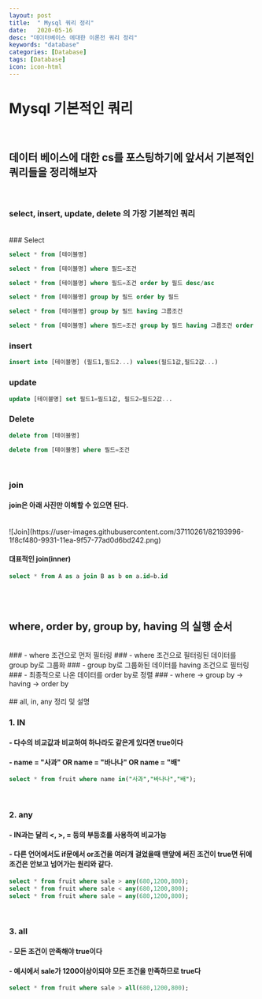 ```yaml
---
layout: post
title:  " Mysql 쿼리 정리"
date:   2020-05-16
desc: "데이터베이스 에대한 이론전 쿼리 정리"
keywords: "database"
categories: [Database]
tags: [Database]
icon: icon-html
---
```


Mysql 기본적인 쿼리
===

<br/>

## 데이터 베이스에 대한 cs를 포스팅하기에 앞서서 기본적인 쿼리들을 정리해보자

<br/>

### select, insert, update, delete 의 가장 기본적인 쿼리

<br/>
### Select

``` sql 
select * from [테이블명]

select * from [테이블명] where 필드=조건

select * from [테이블명] where 필드=조건 order by 필드 desc/asc 

select * from [테이블명] group by 필드 order by 필드 

select * from [테이블명] group by 필드 having 그룹조건

select * from [테이블명] where 필드=조건 group by 필드 having 그룹조건 order by 필드 desc/asc
```
### insert

``` sql 
insert into [테이블명] (필드1,필드2...) values(필드1값,필드2값...)

```
### update

``` sql 
update [테이블명] set 필드1=필드1값, 필드2=필드2값...

```
### Delete

``` sql 
delete from [테이블명]

delete from [테이블명] where 필드=조건
```

<br/>

### join
#### join은 아래 사진만 이해할 수 있으면 된다.
<br/>
![Join](https://user-images.githubusercontent.com/37110261/82193996-1f8cf480-9931-11ea-9f57-77ad0d6bd242.png)
<br/>

#### 대표적인 join(inner)

``` sql
select * from A as a join B as b on a.id=b.id
```
<br/>
<br/>


## where, order by, group by, having 의 실행 순서
<br/>
### - where 조건으로 먼저 필터링 
### - where 조건으로 필터링된 데이터를 group by로 그룹화 
### - group by로 그룹화된 데이터를 having 조건으로 필터링
### - 최종적으로 나온 데이터를 order by로 정렬 
### - where -> group by -> having -> order by 

<br/>
<br/>
## all, in, any 정리 및 설명


### 1. IN
#### - 다수의 비교값과 비교하여 하나라도 같은게 있다면 true이다
#### - name = "사과" OR name = "바나나" OR name = "배"
``` sql
select * from fruit where name in("사과","바나나","배");

```
<br/>

### 2. any
#### - IN과는 달리 <, >, = 등의 부등호를 사용하여 비교가능
#### - 다른 언어에서도 if문에서 or조건을 여러개 걸었을때 맨앞에 써진 조건이 true면 뒤에 조건은 안보고 넘어가는 원리와 같다.
``` sql
select * from fruit where sale > any(680,1200,800);
select * from fruit where sale < any(680,1200,800);
select * from fruit where sale = any(680,1200,800);
```
<br/>

### 3. all
#### - 모든 조건이 만족해야 true이다
#### - 예시에서 sale가 1200이상이되야 모든 조건을 만족하므로 true다
``` sql
select * from fruit where sale > all(680,1200,800);

```


